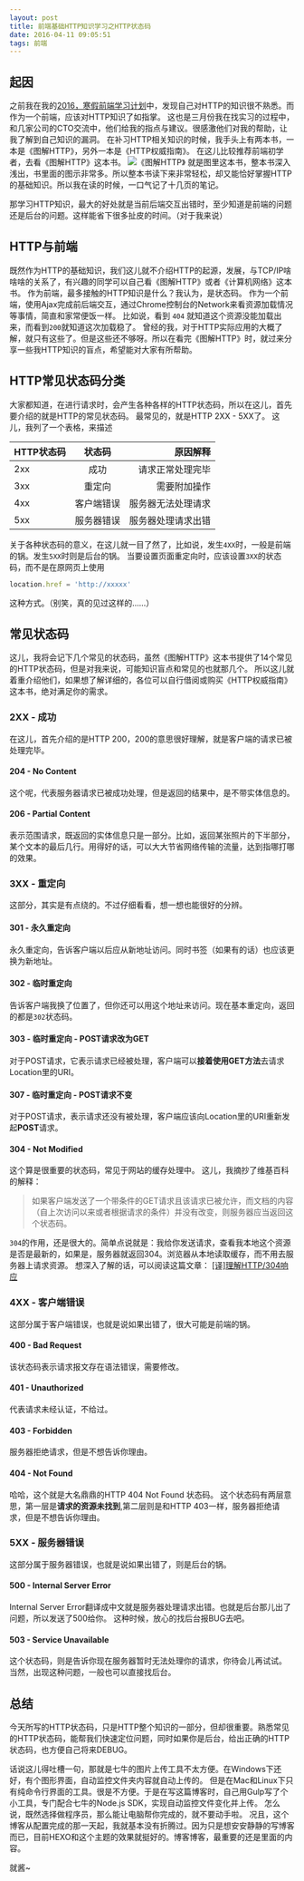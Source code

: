 ```yaml
---
layout: post
title: 前端基础HTTP知识学习之HTTP状态码
date: 2016-04-11 09:05:51
tags: 前端
---
```

## 起因
之前我在我的[2016，寒假前端学习计划](http://t.cn/RqfwmLi)中，发现自己对HTTP的知识很不熟悉。而作为一个前端，应该对HTTP知识了如指掌。
这也是三月份我在找实习的过程中，和几家公司的CTO交流中，他们给我的指点与建议。很感激他们对我的帮助，让我了解到自己知识的漏洞。
在补习HTTP相关知识的时候，我手头上有两本书，一本是《图解HTTP》，另外一本是《HTTP权威指南》。
在这儿比较推荐前端初学者，去看《图解HTTP》这本书。
![《图解HTTP》](http://7xoxxe.com1.z0.glb.clouddn.com/httppic.png)
就是图里这本书，整本书深入浅出，书里面的图示非常多。所以整本书读下来非常轻松，却又能恰好掌握HTTP的基础知识。所以我在读的时候，一口气记了十几页的笔记。

那学习HTTP知识，最大的好处就是当前后端交互出错时，至少知道是前端的问题还是后台的问题。这样能省下很多扯皮的时间。（对于我来说）

## HTTP与前端
既然作为HTTP的基础知识，我们这儿就不介绍HTTP的起源，发展，与TCP/IP啥啥啥的关系了，有兴趣的同学可以自己看《图解HTTP》或者《计算机网络》这本书。
作为前端，最多接触的HTTP知识是什么？我认为，是状态码。
作为一个前端，使用Ajax完成前后端交互，通过Chrome控制台的Network来看资源加载情况等事情，简直和家常便饭一样。
比如说，看到 `404` 就知道这个资源没能加载出来，而看到`200`就知道这次加载稳了。
曾经的我，对于HTTP实际应用的大概了解，就只有这些了。但是这些还不够呀。所以在看完《图解HTTP》时，就过来分享一些我HTTP知识的盲点，希望能对大家有所帮助。
## HTTP常见状态码分类
大家都知道，在进行请求时，会产生各种各样的HTTP状态码，所以在这儿，首先要介绍的就是HTTP的常见状态码。
最常见的，就是HTTP 2XX - 5XX了。
这儿，我列了一个表格，来描述

| HTTP状态码 | 状态码 | 原因解释 |
| ----------|:-------------:| -----:|
| 2xx | 成功        | 请求正常处理完毕 |
| 3xx | 重定向      | 需要附加操作 |
| 4xx | 客户端错误   | 服务器无法处理请求 |
| 5xx | 服务器错误   | 服务器处理请求出错|

关于各种状态码的意义，在这儿就一目了然了，比如说，发生`4XX`时，一般是前端的锅。发生`5XX`时则是后台的锅。
当要设置页面重定向时，应该设置`3XX`的状态码，而不是在原网页上使用
```javascript
location.href = 'http://xxxxx'
```
这种方式。（别笑，真的见过这样的……）
## 常见状态码
这儿，我将会记下几个常见的状态码，虽然《图解HTTP》这本书提供了14个常见的HTTP状态码，但是对我来说，可能知识盲点和常见的也就那几个。
所以这儿就着重介绍他们，如果想了解详细的，各位可以自行借阅或购买《HTTP权威指南》这本书，绝对满足你的需求。
### 2XX - 成功
在这儿，首先介绍的是HTTP 200，200的意思很好理解，就是客户端的请求已被处理完毕。
#### 204 - No Content
这个呢，代表服务器请求已被成功处理，但是返回的结果中，是不带实体信息的。
#### 206 - Partial Content
表示范围请求，既返回的实体信息只是一部分。比如，返回某张照片的下半部分，某个文本的最后几行。用得好的话，可以大大节省网络传输的流量，达到指哪打哪的效果。

### 3XX - 重定向
这部分，其实是有点绕的。不过仔细看看，想一想也能很好的分辨。
#### 301 - 永久重定向
永久重定向，告诉客户端以后应从新地址访问。同时书签（如果有的话）也应该更换为新地址。
#### 302 - 临时重定向
告诉客户端我换了位置了，但你还可以用这个地址来访问。现在基本重定向，返回的都是`302`状态码。
#### 303 - 临时重定向 - POST请求改为GET
对于POST请求，它表示请求已经被处理，客户端可以**接着使用GET方法**去请求Location里的URI。
#### 307 - 临时重定向 - POST请求不变
对于POST请求，表示请求还没有被处理，客户端应该向Location里的URI重新发起**POST**请求。
#### 304 - Not Modified
这个算是很重要的状态码，常见于网站的缓存处理中。
这儿，我摘抄了维基百科的解释：
> 如果客户端发送了一个带条件的GET请求且该请求已被允许，而文档的内容（自上次访问以来或者根据请求的条件）并没有改变，则服务器应当返回这个状态码。

`304`的作用，还是很大的。简单点说就是：我给你发送请求，查看我本地这个资源是否是最新的，如果是，服务器就返回304。浏览器从本地读取缓存，而不用去服务器上请求资源。
想深入了解的话，可以阅读这篇文章： [[译]理解HTTP/304响应](http://www.cnblogs.com/ziyunfei/archive/2012/11/17/2772729.html)

### 4XX - 客户端错误
这部分属于客户端错误，也就是说如果出错了，很大可能是前端的锅。
#### 400 - Bad Request
该状态码表示请求报文存在语法错误，需要修改。
#### 401 - Unauthorized
代表请求未经认证，不给过。
#### 403 - Forbidden
服务器拒绝请求，但是不想告诉你理由。
#### 404 - Not Found
哈哈，这个就是大名鼎鼎的HTTP 404 Not Found 状态码。
这个状态码有两层意思，第一层是**请求的资源未找到**,第二层则是和HTTP 403一样，服务器拒绝请求，但是不想告诉你理由。

### 5XX - 服务器错误
这部分属于服务器错误，也就是说如果出错了，则是后台的锅。
#### 500 - Internal Server Error
Internal Server Error翻译成中文就是服务器处理请求出错。也就是后台那儿出了问题，所以发送了500给你。
这种时候，放心的找后台报BUG去吧。
#### 503 - Service Unavailable
这个状态码，则是告诉你现在服务器暂时无法处理你的请求，你待会儿再试试。
当然，出现这种问题，一般也可以直接找后台。

## 总结
今天所写的HTTP状态码，只是HTTP整个知识的一部分，但却很重要。熟悉常见的HTTP状态码，能帮我们快速定位问题，同时如果你是后台，给出正确的HTTP状态码，也方便自己将来DEBUG。

话说这儿得吐槽一句，那就是七牛的图片上传工具不太方便。在Windows下还好，有个图形界面，自动监控文件夹内容就自动上传的。
但是在Mac和Linux下只有纯命令行界面的工具。很是不方便。于是在写这篇博客时，自己用Gulp写了个小工具，专门配合七牛的Node.js SDK，实现自动监控文件变化并上传。
怎么说，既然选择做程序员，那么能让电脑帮你完成的，就不要动手啦。
况且，这个博客从配置完成的那一天起，我就基本没有折腾过。因为只是想安安静静的写博客而已，目前HEXO和这个主题的效果就挺好的。博客博客，最重要的还是里面的内容。

就酱~
